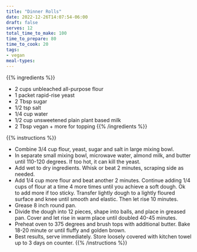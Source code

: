 ```yaml
---
title: "Dinner Rolls"
date: 2022-12-26T14:07:54-06:00
draft: false
serves: 12
total_time_to_make: 100
time_to_prepare: 80
time_to_cook: 20
tags:
- vegan
meal-types:
---
```


{{% ingredients %}}
- 2 cups unbleached all-purpose flour
- 1 packet rapid-rise yeast
- 2 Tbsp sugar
- 1/2 tsp salt
- 1/4 cup water
- 1/2 cup unsweetened plain plant based milk
- 2 Tbsp vegan + more for topping
{{% /ingredients %}}

{{% instructions %}}
- Combine 3/4 cup flour, yeast, sugar and salt in large mixing bowl.
- In separate small mixing bowl, microwave water, almond milk, and butter until 110-120 degrees. If too hot, it can kill the yeast.
- Add wet to dry ingredients. Whisk or beat 2 minutes, scraping side as needed.
- Add 1/4 cup more flour and beat another 2 minutes. Continue adding 1/4 cups of flour at a time 4 more times until you achieve a soft dough. Ok to add more if too sticky. Transfer lightly dough to a lightly floured surface and knee until smooth and elastic. Then let rise 10 minutes.
- Grease 8 inch round pan.
- Divide the dough into 12 pieces, shape into balls, and place in greased pan. Cover and let rise in warm place until doubled 40-45 minutes.
- Preheat oven to 375 degrees and brush tops with additional butter. Bake 18-20 minute or until fluffy and golden brown.
- Best results, serve immediately. Store loosely covered with kitchen towel up to 3 days on counter.
{{% /instructions %}}
